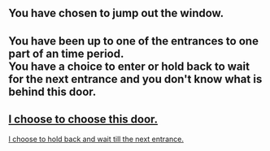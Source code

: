 You have chosen to jump out the window.  
---
You have been up to one of the entrances to one part of an time period.  
You have a choice to enter or hold back to wait for the next entrance and you don't know what is behind this door. 
---
[I choose to choose this door.](enter.md)  
---
[I choose to hold back and wait till the next entrance.](holdback.md)  